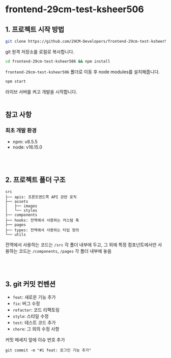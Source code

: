 # frontend-29cm-test-ksheer506

## 1. 프로젝트 시작 방법
```bash
git clone https://github.com/29CM-Developers/frontend-29cm-test-ksheer506.git
```
git 원격 저장소를 로컬로 복사합니다.

```bash
cd frontend-29cm-test-ksheer506 && npm install
```
`frontend-29cm-test-ksheer506` 폴더로 이동 후 node modules를 설치해줍니다.
```bash
npm start
```
라이브 서버를 켜고 개발을 시작합니다.  
<br/>
## 참고 사항
### 최초 개발 환경
- npm: v8.5.5
- node: v16.15.0

<br/><br/>
## 2. 프로젝트 폴더 구조
```
src
├── apis: 프론트엔드쪽 API 관련 로직
├── assets
│   ├── images
│   └── styles
├── components
├── hooks: 전역에서 사용하는 커스텀 훅
├── pages
├── types: 전역에서 사용하는 타입 정의
└── utils
```
전역에서 사용하는 코드는 `/src` 각 폴더 내부에 두고, 그 외에 특정 컴포넌트에서만 사용하는 코드는 `/components`, `/pages` 각 폴더 내부에 놓음

<br/><br/>
## 3. git 커밋 컨벤션
- `feat`: 새로운 기능 추가
- `fix`: 버그 수정
- `refactor`: 코드 리팩토링
- `style`: 스타일 수정
- `test`: 테스트 코드 추가
- `chore`: 그 외의 수정 사항

커밋 메세지 앞에 이슈 번호 추가
```
git commit -m "#1 feat: 로그인 기능 추가"
```
